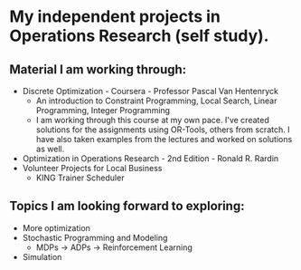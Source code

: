 # My independent projects in Operations Research (self study). 
## Material I am working through:
* Discrete Optimization - Coursera - Professor Pascal Van Hentenryck
	* An introduction to Constraint Programming, Local Search, Linear Programming, Integer Programming
	* I am working through this course at my own pace. I've created solutions for the assignments using OR-Tools, others from scratch. I have also taken examples from the lectures and worked on solutions as well.
* Optimization in Operations Research - 2nd Edition - Ronald R. Rardin
* Volunteer Projects for Local Business
	* KING Trainer Scheduler

## Topics I am looking forward to exploring:
* More optimization
* Stochastic Programming and Modeling
	* MDPs -> ADPs -> Reinforcement Learning
* Simulation

